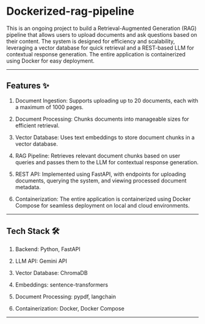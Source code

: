 # Dockerized-rag-pipeline

This is an ongoing project to build a Retrieval-Augmented Generation (RAG) pipeline that allows users to upload documents and ask questions based on their content. The system is designed for efficiency and scalability, leveraging a vector database for quick retrieval and a REST-based LLM for contextual response generation. The entire application is containerized using Docker for easy deployment.

---

## Features ✨

1. Document Ingestion: Supports uploading up to 20 documents, each with a maximum of 1000 pages.


2. Document Processing: Chunks documents into manageable sizes for efficient retrieval.


3. Vector Database: Uses text embeddings to store document chunks in a vector database.


4. RAG Pipeline: Retrieves relevant document chunks based on user queries and passes them to the LLM for contextual response generation.


5. REST API: Implemented using FastAPI, with endpoints for uploading documents, querying the system, and viewing processed document metadata.


6. Containerization: The entire application is containerized using Docker Compose for seamless deployment on local and cloud environments.

---

## Tech Stack 🛠️

1. Backend: Python, FastAPI

2. LLM API: Gemini API

3. Vector Database: ChromaDB

4. Embeddings: sentence-transformers

5. Document Processing: pypdf, langchain

6. Containerization: Docker, Docker Compose

---
